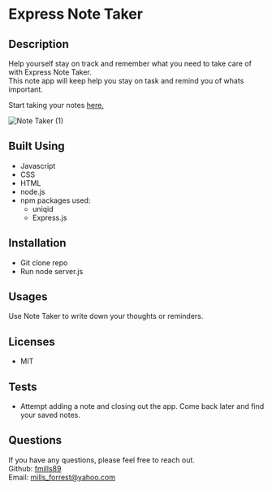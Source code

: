# Express Note Taker

## Description
Help yourself stay on track and remember what you need to take care of with Express Note Taker. </br>
This note app will keep help you stay on task and remind you of whats important.

Start taking your notes <a href="https://ancient-retreat-03510.herokuapp.com/">here.</a>

![Note Taker (1)](https://user-images.githubusercontent.com/89666151/150703206-c53081df-bf97-4de3-b09a-ddae59170334.gif)


## Built Using
- Javascript
- CSS
- HTML
- node.js
- npm packages used:
  - uniqid
  - Express.js

## Installation
- Git clone repo
- Run node server.js

## Usages
Use Note Taker to write down your thoughts or reminders.

## Licenses
- MIT

## Tests
- Attempt adding a note and closing out the app. Come back later and find your saved notes.

## Questions

If you have any questions, please feel free to reach out. </br>
Github: <a href="www.github.com/fmills89">fmills89</a> </br>
Email: <a href="mailto:mills_forrest@yahoo.com">mills_forrest@yahoo.com</a>
